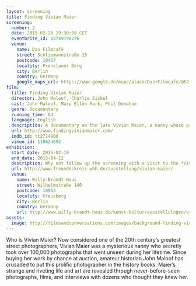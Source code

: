 ```yaml
---
layout: screening
title: Finding Vivian Maier
screening:
  number: 2
  date: 2015-02-26 19:30:00 CET
  eventbrite_id: 15749198276
  venue:
    name: Das Filmcafé
    street: Schliemannstraße 15
    postcode: 10437
    locality: Prenzlauer Berg
    city: Berlin
    country: Germany
    google_maps_url: https://www.google.de/maps/place/Das+Filmcafé/@52.543592,13.41985,17z/data=!4m6!1m3!3m2!1s0x47a84dff985f5863:0x6730066f8aa942d6!2sDas+Filmcafé!3m1!1s0x47a84dff985f5863:0x6730066f8aa942d6
film:
  title: Finding Vivian Maier
  director: John Maloof, Charlie Siskel
  cast: John Maloof, Mary Ellen Mark, Phil Donahue
  genre: Documentary
  running_time: 84
  language: English
  description: A documentary on the late Vivian Maier, a nanny whose previously unknown cache of 100,000 photographs earned her a posthumous reputation as one of the most accomplished street photographers.
  url: http://www.findingvivianmaier.com/
  imdb_id: tt2714900
  vimeo_id: 118624692
exhibition:
  start_date: 2015-02-19
  end_date: 2015-04-12
  description: Why not follow up the screening with a visit to the *Vivian Maier—Street Photographer* exhibition—a selection of 120 works presented by [Friends of Willy-Brandt-Haus](http://www.freundeskreis-wbh.de/ausstellung/vivian-maier/).
  url: http://www.freundeskreis-wbh.de/ausstellung/vivian-maier/
  venue:
    name: Willy-Brandt-Haus
    street: Wilhelmstraße 140
    postcode: 10963
    locality: Kreuzberg
    city: Berlin
    country: Germany
    url: http://www.willy-brandt-haus.de/kunst-kultur/ausstellulngen/vivian-maier/
assets:
  image: http://filmsandconversations.com/images/background-finding-vivian-maier.jpg
---
```

Who is Vivian Maier?  Now considered one of the 20th century’s greatest street photographers, Vivian Maier was a mysterious nanny who secretly took over 100,000 photographs that went unseen during her lifetime.  Since buying her work by chance at auction, amateur historian John Maloof has crusaded to put this prolific photographer in the history books.  Maier’s strange and riveting life and art are revealed through never-before-seen photographs, films, and interviews with dozens who thought they knew her.
